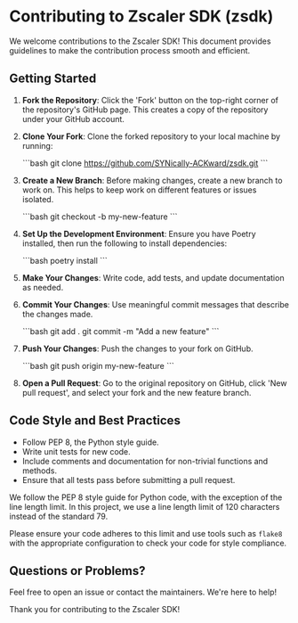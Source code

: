 # Contributing to Zscaler SDK (zsdk)

We welcome contributions to the Zscaler SDK! This document provides guidelines to make the contribution process smooth and efficient.

## Getting Started

1. **Fork the Repository**: Click the 'Fork' button on the top-right corner of the repository's GitHub page. This creates a copy of the repository under your GitHub account.

2. **Clone Your Fork**: Clone the forked repository to your local machine by running:

   \`\`\`bash
   git clone https://github.com/SYNically-ACKward/zsdk.git
   \`\`\`

3. **Create a New Branch**: Before making changes, create a new branch to work on. This helps to keep work on different features or issues isolated.

   \`\`\`bash
   git checkout -b my-new-feature
   \`\`\`

4. **Set Up the Development Environment**: Ensure you have Poetry installed, then run the following to install dependencies:

   \`\`\`bash
   poetry install
   \`\`\`

5. **Make Your Changes**: Write code, add tests, and update documentation as needed.

6. **Commit Your Changes**: Use meaningful commit messages that describe the changes made.

   \`\`\`bash
   git add .
   git commit -m "Add a new feature"
   \`\`\`

7. **Push Your Changes**: Push the changes to your fork on GitHub.

   \`\`\`bash
   git push origin my-new-feature
   \`\`\`

8. **Open a Pull Request**: Go to the original repository on GitHub, click 'New pull request', and select your fork and the new feature branch.

## Code Style and Best Practices

- Follow PEP 8, the Python style guide.
- Write unit tests for new code.
- Include comments and documentation for non-trivial functions and methods.
- Ensure that all tests pass before submitting a pull request.

We follow the PEP 8 style guide for Python code, with the exception of the line length limit. In this project, we use a line length limit of 120 characters instead of the standard 79.

Please ensure your code adheres to this limit and use tools such as `flake8` with the appropriate configuration to check your code for style compliance.

## Questions or Problems?

Feel free to open an issue or contact the maintainers. We're here to help!

Thank you for contributing to the Zscaler SDK!
